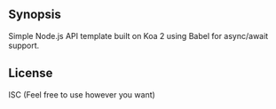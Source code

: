 ## Synopsis

Simple Node.js API template built on Koa 2 using Babel for async/await support.

## License

ISC (Feel free to use however you want)
